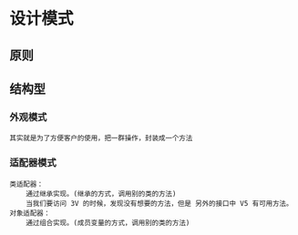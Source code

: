 # 设计模式
## 原则
## 结构型
### 外观模式
    其实就是为了方便客户的使用，把一群操作，封装成一个方法
### 适配器模式
    类适配器：
        通过继承实现。(继承的方式，调用别的类的方法)
        当我们要访问 3V 的时候，发现没有想要的方法，但是 另外的接口中 V5 有可用方法。
    对象适配器：
        通过组合实现。(成员变量的方式，调用别的类的方法)
        